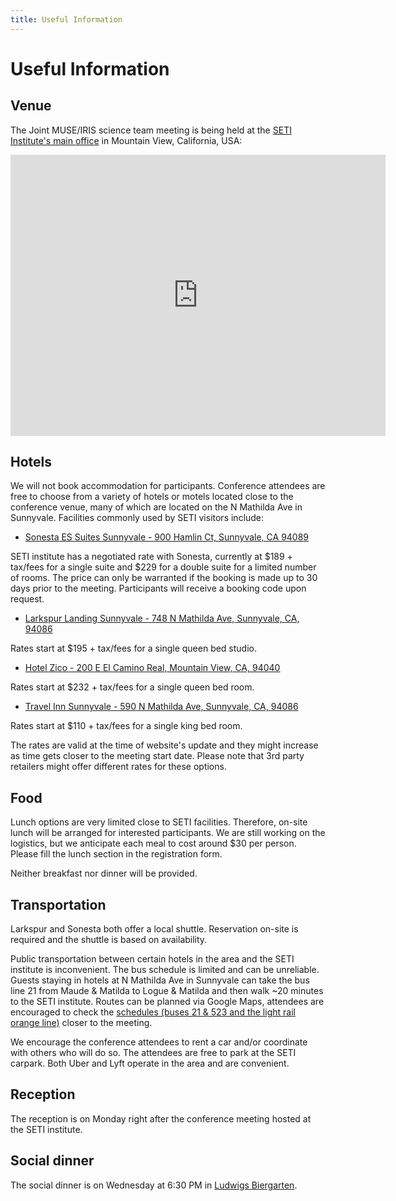 ```yaml
---
title: Useful Information
---
```


# Useful Information

## Venue

The Joint MUSE/IRIS science team meeting is being held at the [SETI Institute's main office](https://www.seti.org/) in Mountain View, California, USA:

<iframe src="https://www.google.com/maps/embed?pb=!1m18!1m12!1m3!1d3170.083339471682!2d-122.05298182226575!3d37.38786133435045!2m3!1f0!2f0!3f0!3m2!1i1024!2i768!4f13.1!3m3!1m2!1s0x808fb6e2997b9de1%3A0x4adaa567123ea049!2sSETI%20Institute!5e0!3m2!1sen!2sus!4v1745975057227!5m2!1sen!2sus" width="600" height="450" style="border:0;" allowfullscreen="" loading="lazy" referrerpolicy="no-referrer-when-downgrade"></iframe>

## Hotels

We will not book accommodation for participants.
Conference attendees are free to choose from a variety of hotels or motels located close to the conference venue, many of which are located on the N Mathilda Ave in Sunnyvale.
Facilities commonly used by SETI visitors include:

* [Sonesta ES Suites Sunnyvale - 900 Hamlin Ct, Sunnyvale, CA 94089](https://www.sonesta.com/sonesta-es-suites/ca/sunnyvale/sonesta-es-suites-sunnyvale)

SETI institute has a negotiated rate with Sonesta, currently at $189 + tax/fees for a single suite and $229 for a double suite for a limited number of rooms.
The price can only be warranted if the booking is made up to 30 days prior to the meeting. Participants will receive a booking code upon request.

* [Larkspur Landing Sunnyvale - 748 N Mathilda Ave, Sunnyvale, CA, 94086](https://www.hotelzico.com/?utm_source=google&utm_medium=organic&utm_campaign=business_listing)

Rates start at $195 + tax/fees for a single queen bed studio.

* [Hotel Zico - 200 E El Camino Real, Mountain View, CA, 94040](https://www.larkspurhotels.com/sunnyvale?utm_source=google-gbp&utm_medium=organic&utm_campaign=gbp)

Rates start at $232 + tax/fees for a single queen bed room.

* [Travel Inn Sunnyvale - 590 N Mathilda Ave, Sunnyvale, CA, 94086](https://www.innsight.com/ibe/Sunnyvale/travelinnsunnyvale/reservations?room_check_in=2025-10-26&room_check_out=2025-10-31&promo_code=&rooms=1&room1=1)

Rates start at $110 + tax/fees for a single king bed room.

The rates are valid at the time of website's update and they might increase as time gets closer to the meeting start date.
Please note that 3rd party retailers might offer different rates for these options.

## Food

Lunch options are very limited close to SETI facilities.
Therefore, on-site lunch will be arranged for interested participants.
We are still working on the logistics, but we anticipate each meal to cost around $30 per person.
Please fill the lunch section in the registration form.

Neither breakfast nor dinner will be provided.

## Transportation

Larkspur and Sonesta both offer a local shuttle.
Reservation on-site is required and the shuttle is based on availability.

Public transportation between certain hotels in the area and the SETI institute is inconvenient.
The bus schedule is limited and can be unreliable.
Guests staying in hotels at N Mathilda Ave in Sunnyvale can take the bus line 21 from Maude & Matilda to Logue & Matilda and then walk ~20 minutes to the SETI institute.
Routes can be planned via Google Maps, attendees are encouraged to check the [schedules (buses 21 & 523 and the light rail orange line)](https://www.vta.org/go/routes) closer to the meeting.

We encourage the conference attendees to rent a car and/or coordinate with others who will do so.
The attendees are free to park at the SETI carpark.
Both Uber and Lyft operate in the area and are convenient.

## Reception

The reception is on Monday right after the conference meeting hosted at the SETI institute.

## Social dinner

The social dinner is on Wednesday at 6:30 PM in [Ludwigs Biergarten](https://www.google.com/maps/place/Ludwigs+Biergarten/@37.3911531,-122.0806584,268m/data=!3m1!1e3!4m6!3m5!1s0x808fb799a02a60af:0x1494447ce3ccc914!8m2!3d37.3913986!4d-122.0800827!16s%2Fg%2F11k5txb_jg?entry=ttu&g_ep=EgoyMDI1MTAyMi4wIKXMDSoASAFQAw%3D%3D).
